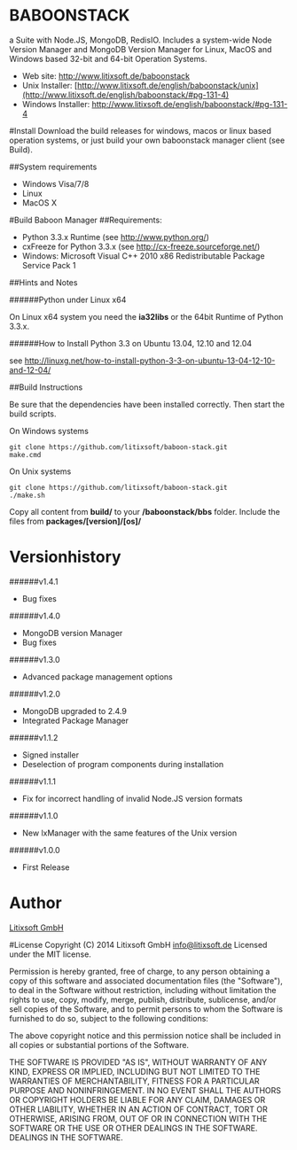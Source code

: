 # BABOONSTACK
a Suite with Node.JS, MongoDB, RedisIO. Includes a system-wide Node Version Manager and MongoDB Version Manager for Linux, MacOS and Windows based 32-bit and 64-bit Operation Systems.

* Web site: http://www.litixsoft.de/baboonstack
* Unix Installer: [http://www.litixsoft.de/english/baboonstack/unix](http://www.litixsoft.de/english/baboonstack/#pg-131-4)
* Windows Installer: http://www.litixsoft.de/english/baboonstack/#pg-131-4

#Install
Download the build releases for windows, macos or linux based operation systems, or just build your own baboonstack manager client (see Build).

##System requirements

* Windows Visa/7/8
* Linux
* MacOS X

#Build Baboon Manager
##Requirements:
* Python 3.3.x Runtime (see http://www.python.org/)
* cxFreeze for Python 3.3.x (see http://cx-freeze.sourceforge.net/)
* Windows: Microsoft Visual C++ 2010 x86 Redistributable Package Service Pack 1

##Hints and Notes

######Python under Linux x64

On Linux x64 system you need the **ia32libs** or the 64bit Runtime of Python 3.3.x.

######How to Install Python 3.3 on Ubuntu 13.04, 12.10 and 12.04

see http://linuxg.net/how-to-install-python-3-3-on-ubuntu-13-04-12-10-and-12-04/

##Build Instructions

Be sure that the dependencies have been installed correctly. Then start the build scripts.

On Windows systems

    git clone https://github.com/litixsoft/baboon-stack.git
    make.cmd

On Unix systems

	git clone https://github.com/litixsoft/baboon-stack.git
	./make.sh

Copy all content from **build/** to your **/baboonstack/bbs** folder. Include the files from **packages/[version]/[os]/**

# Versionhistory

######v1.4.1
* Bug fixes

######v1.4.0
* MongoDB version Manager
* Bug fixes

######v1.3.0
* Advanced package management options

######v1.2.0
* MongoDB upgraded to 2.4.9
* Integrated Package Manager

######v1.1.2
* Signed installer
* Deselection of program components during installation

######v1.1.1
* Fix for incorrect handling of invalid Node.JS version formats

######v1.1.0
* New lxManager with the same features of the Unix version

######v1.0.0
* First Release

# Author
[Litixsoft GmbH](http://www.litixsoft.de)

#License
Copyright (C) 2014 Litixsoft GmbH <info@litixsoft.de>
Licensed under the MIT license.

Permission is hereby granted, free of charge, to any person obtaining a copy
of this software and associated documentation files (the "Software"), to deal
in the Software without restriction, including without limitation the rights
to use, copy, modify, merge, publish, distribute, sublicense, and/or sell
copies of the Software, and to permit persons to whom the Software is
furnished to do so, subject to the following conditions:

The above copyright notice and this permission notice shall be included in
all copies or substantial portions of the Software.

THE SOFTWARE IS PROVIDED "AS IS", WITHOUT WARRANTY OF ANY KIND, EXPRESS OR
IMPLIED, INCLUDING BUT NOT LIMITED TO THE WARRANTIES OF MERCHANTABILITY,
FITNESS FOR A PARTICULAR PURPOSE AND NONINFRINGEMENT. IN NO EVENT SHALL THE
AUTHORS OR COPYRIGHT HOLDERS BE LIABLE FOR ANY CLAIM, DAMAGES OR OTHER
LIABILITY, WHETHER IN AN ACTION OF CONTRACT, TORT OR OTHERWISE, ARISING FROM,
OUT OF OR IN CONNECTION WITH THE SOFTWARE OR THE USE OR OTHER DEALINGS IN
THE SOFTWARE. DEALINGS IN THE SOFTWARE.
